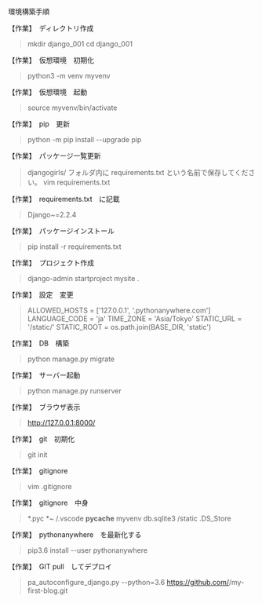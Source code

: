 環境構築手順

【作業】　ディレクトリ作成
> mkdir django_001
> cd django_001


【作業】　仮想環境　初期化
> python3 -m venv myvenv


【作業】　仮想環境　起動
> source myvenv/bin/activate


【作業】　pip　更新
> python -m pip install --upgrade pip


【作業】　パッケージ一覧更新
> djangogirls/ フォルダ内に requirements.txt という名前で保存してください。
> vim requirements.txt


【作業】　requirements.txt　に記載
> Django~=2.2.4


【作業】　パッケージインストール
> pip install -r requirements.txt


【作業】　プロジェクト作成
> django-admin startproject mysite .


【作業】　設定　変更
> ALLOWED_HOSTS = ['127.0.0.1', '.pythonanywhere.com']
> LANGUAGE_CODE = 'ja'
> TIME_ZONE = 'Asia/Tokyo'
> STATIC_URL = '/static/'
> STATIC_ROOT = os.path.join(BASE_DIR, 'static')


【作業】　DB　構築
> python manage.py migrate


【作業】　サーバー起動
> python manage.py runserver


【作業】　ブラウザ表示
> http://127.0.0.1:8000/


【作業】　git　初期化
> git init


【作業】　gitignore
> vim .gitignore


【作業】　gitignore　中身
> *.pyc
> *~
> /.vscode
> __pycache__
> myvenv
> db.sqlite3
> /static
> .DS_Store


【作業】　pythonanywhere　を最新化する
> pip3.6 install --user pythonanywhere

【作業】　GIT pull　してデプロイ
> pa_autoconfigure_django.py --python=3.6 https://github.com/<your-github-username>/my-first-blog.git













